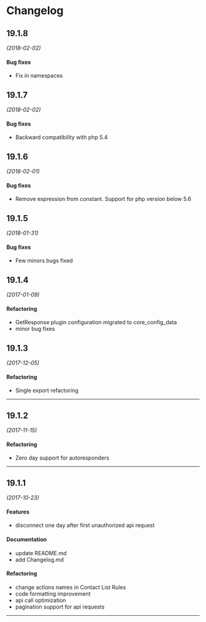 # Changelog

## 19.1.8
*(2018-02-02)*

#### Bug fixes
* Fix in namespaces

## 19.1.7
*(2018-02-02)*

#### Bug fixes
* Backward compatibility with php 5.4

## 19.1.6
*(2018-02-01)*

#### Bug fixes
* Remove expression from constant. Support for php version below 5.6

## 19.1.5
*(2018-01-31)*

#### Bug fixes
* Few minors bugs fixed

## 19.1.4
*(2017-01-09)*

#### Refactoring
* GetResponse plugin configuration migrated to core_config_data
* minor bug fixes

## 19.1.3
*(2017-12-05)*

#### Refactoring
* Single export refactoring

---

## 19.1.2
*(2017-11-15)*

#### Refactoring
* Zero day support for autoresponders

---


## 19.1.1
*(2017-10-23)*

#### Features
* disconnect one day after first unauthorized api request

#### Documentation
* update README.md
* add Changelog.md

#### Refactoring
* change actions names in Contact List Rules
* code formatting improvement
* api call optimization
* pagination support for api requests

---



